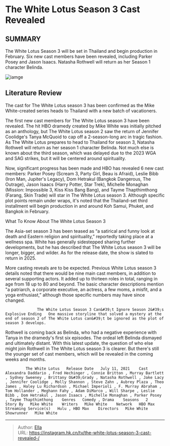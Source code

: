 # The White Lotus Season 3 Cast Revealed 


## SUMMARY 



  The White Lotus Season 3 will be set in Thailand and begin production in February.   Six new cast members have been revealed, including Parker Posey and Jason Isaacs.   Natasha Rothwell will return as her Season 1 character Belinda.  

![iamge](https://static1.srcdn.com/wordpress/wp-content/uploads/2022/09/the-white-lotus-tanya.jpg)

## Literature Review
The cast for The White Lotus season 3 has been confirmed as the Mike White-created series heads to Thailand with a new batch of vacationers.




The first new cast members for The White Lotus season 3 have been revealed. The hit HBO dramedy created by Mike White was initially pitched as an anthology, but The White Lotus season 2 saw the return of Jennifer Coolidge&#39;s Tanya McQuoid to cap off a 2-season-long arc in tragic fashion. As The White Lotus prepares to head to Thailand for season 3, Natasha Rothwell will return as her season 1 character Belinda. Not much else is known about the third season, which was delayed due to the 2023 WGA and SAG strikes, but it will be centered around spirituality.




Now, significant progress has been made and HBO has revealed 6 new cast members: Parker Posey (Scream 3, Party Girl, Beau is Afraid), Leslie Bibb (Iron Man, Jupiter&#39;s Legacy), Dom Hetrakul (Bangkok Dangerous, The Outrage), Jason Isaacs (Harry Potter, Star Trek), Michelle Monaghan (Mission: Impossible 3, Kiss Kiss Bang Bang), and Tayme Thapthimthong (Farang, Skin Trade) will star in The White Lotus season 3. Although specific plot points remain under wraps, it&#39;s noted that the Thailand-set third installment will begin production in and around Koh Samui, Phuket, and Bangkok in February.


 What To Know About The White Lotus Season 3 
         

The Asia-set season 3 has been teased as “a satirical and funny look at death and Eastern religion and spirituality,” reportedly taking place at a wellness spa. White has generally sidestepped sharing further developments, but he has described that The White Lotus season 3 will be longer, bigger, and wilder. As for the release date, the show is slated to return in 2025.




More casting reveals are to be expected. Previous White Lotus season 3 details noted that there would be nine main cast members, in addition to several supporting actors. It added up to thirteen roles in total, ranging in age from 18 up to 80 and beyond. The basic character descriptions mention &#34;a patriarch, a corporate executive, an actress, a few moms, a misfit, and a yoga enthusiast,” although those specific numbers may have since changed.

                  The White Lotus Season 3 Can&#39;t Ignore Season 2&#39;s Explosive Ending   One massive storyline that solved a mystery at the end of season 2 of The White Lotus can&#39;t be ignored as the plot of season 3 develops.     

Rothwell is coming back as Belinda, who had a negative experience with Tanya in the dramedy&#39;s first six episodes. The ordeal left Belinda dismayed and ultimately distant. With this latest update, the question of who else might join Rothwell in The White Lotus season 3 is clearer. But there&#39;s still the younger set of cast members, which will be revealed in the coming weeks and months.




             The White Lotus   Release Date   July 11, 2021    Cast   Alexandra Daddario , Fred Hechinger , Connie Britton , Murray Bartlett , Sydney Sweeney , Brittany O&#39;Grady , Natasha Rothwell , Jake Lacy , Jennifer Coolidge , Molly Shannon , Steve Zahn , Aubrey Plaza , Theo James , Haley Lu Richardson , Michael Imperioli , F. Murray Abraham , Tom Hollander , Meghann Fahy , Adam DiMarco , Will Sharpe , Leslie Bibb , Dom Hetrakul , Jason Isaacs , Michelle Monaghan , Parker Posey , Tayme Thapthimthong    Genres   Comedy , Drama    Seasons   2    Story By   Mike White    Writers   Mike White    Network   HBO Max    Streaming Service(s)   Hulu , HBO Max    Directors   Mike White    Showrunner   Mike White       



---

> Author: [Ella](https://instagram.hk.cn/)  
> URL: https://instagram.hk.cn/tv/the-white-lotus-season-3-cast-revealed-/  


